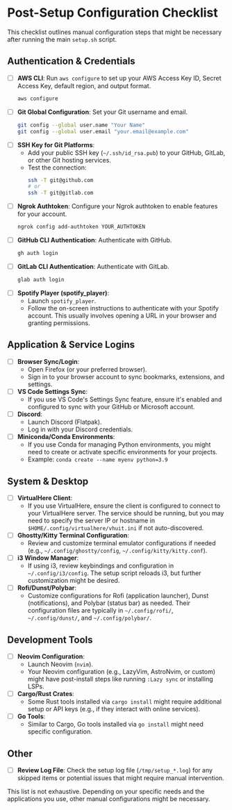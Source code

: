 # Post-Setup Configuration Checklist

This checklist outlines manual configuration steps that might be necessary after running the main `setup.sh` script.

## Authentication & Credentials

- [ ] **AWS CLI**: Run `aws configure` to set up your AWS Access Key ID, Secret Access Key, default region, and output format.
  ```bash
  aws configure
  ```
- [ ] **Git Global Configuration**: Set your Git username and email.
  ```bash
  git config --global user.name "Your Name"
  git config --global user.email "your.email@example.com"
  ```
- [ ] **SSH Key for Git Platforms**:
    - Add your public SSH key (`~/.ssh/id_rsa.pub`) to your GitHub, GitLab, or other Git hosting services.
    - Test the connection:
      ```bash
      ssh -T git@github.com
      # or
      ssh -T git@gitlab.com
      ```
- [ ] **Ngrok Authtoken**: Configure your Ngrok authtoken to enable features for your account.
  ```bash
  ngrok config add-authtoken YOUR_AUTHTOKEN
  ```
- [ ] **GitHub CLI Authentication**: Authenticate with GitHub.
  ```bash
  gh auth login
  ```
- [ ] **GitLab CLI Authentication**: Authenticate with GitLab.
  ```bash
  glab auth login
  ```
- [ ] **Spotify Player (spotify_player)**:
    - Launch `spotify_player`.
    - Follow the on-screen instructions to authenticate with your Spotify account. This usually involves opening a URL in your browser and granting permissions.

## Application & Service Logins

- [ ] **Browser Sync/Login**:
    - Open Firefox (or your preferred browser).
    - Sign in to your browser account to sync bookmarks, extensions, and settings.
- [ ] **VS Code Settings Sync**:
    - If you use VS Code's Settings Sync feature, ensure it's enabled and configured to sync with your GitHub or Microsoft account.
- [ ] **Discord**:
    - Launch Discord (Flatpak).
    - Log in with your Discord credentials.
- [ ] **Miniconda/Conda Environments**:
    - If you use Conda for managing Python environments, you might need to create or activate specific environments for your projects.
    - Example: `conda create --name myenv python=3.9`

## System & Desktop

- [ ] **VirtualHere Client**:
    - If you use VirtualHere, ensure the client is configured to connect to your VirtualHere server. The service should be running, but you may need to specify the server IP or hostname in `$HOME/.config/virtualhere/vhuit.ini` if not auto-discovered.
- [ ] **Ghostty/Kitty Terminal Configuration**:
    - Review and customize terminal emulator configurations if needed (e.g., `~/.config/ghostty/config`, `~/.config/kitty/kitty.conf`).
- [ ] **i3 Window Manager**:
    - If using i3, review keybindings and configuration in `~/.config/i3/config`. The setup script reloads i3, but further customization might be desired.
- [ ] **Rofi/Dunst/Polybar**:
    - Customize configurations for Rofi (application launcher), Dunst (notifications), and Polybar (status bar) as needed. Their configuration files are typically in `~/.config/rofi/`, `~/.config/dunst/`, and `~/.config/polybar/`.

## Development Tools

- [ ] **Neovim Configuration**:
    - Launch Neovim (`nvim`).
    - Your Neovim configuration (e.g., LazyVim, AstroNvim, or custom) might have post-install steps like running `:Lazy sync` or installing LSPs.
- [ ] **Cargo/Rust Crates**:
    - Some Rust tools installed via `cargo install` might require additional setup or API keys (e.g., if they interact with online services).
- [ ] **Go Tools**:
    - Similar to Cargo, Go tools installed via `go install` might need specific configuration.

## Other

- [ ] **Review Log File**: Check the setup log file (`/tmp/setup_*.log`) for any skipped items or potential issues that might require manual intervention.

This list is not exhaustive. Depending on your specific needs and the applications you use, other manual configurations might be necessary.
